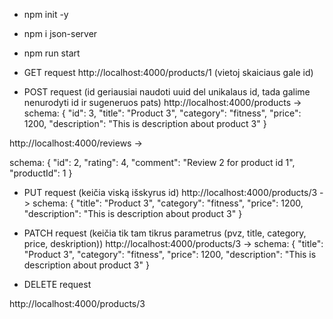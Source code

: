 * npm init -y
* npm i json-server
* npm run start


* GET request
http://localhost:4000/products/1 (vietoj skaiciaus gale id)

* POST request (id geriausiai naudoti uuid del unikalaus id, tada galime nenurodyti id ir sugeneruos pats)
http://localhost:4000/products ->
schema:    {
            "id": 3,
            "title": "Product 3",
            "category": "fitness",
            "price": 1200,
            "description": "This is description about product 3"
        }

http://localhost:4000/reviews ->

schema: {
            "id": 2,
            "rating": 4,
            "comment": "Review 2 for product id 1",
            "productId": 1
        }

* PUT request (keičia viską išskyrus id)
http://localhost:4000/products/3 ->
schema:    {
            "title": "Product 3",
            "category": "fitness",
            "price": 1200,
            "description": "This is description about product 3"
        }
        
* PATCH request (keičia tik tam tikrus parametrus (pvz, title, category, price, deskription))
http://localhost:4000/products/3 ->
schema:    {
            "title": "Product 3",
            "category": "fitness",
            "price": 1200,
            "description": "This is description about product 3"
        }

* DELETE request

http://localhost:4000/products/3
